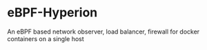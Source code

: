 # eBPF-Hyperion
An eBPF based network observer, load balancer, firewall for docker containers on a single host
